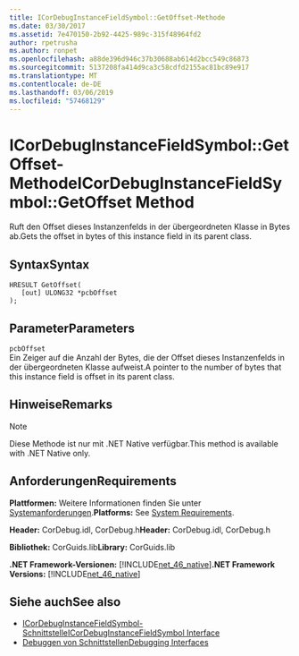 ```yaml
---
title: ICorDebugInstanceFieldSymbol::GetOffset-Methode
ms.date: 03/30/2017
ms.assetid: 7e470150-2b92-4425-989c-315f48964fd2
author: rpetrusha
ms.author: ronpet
ms.openlocfilehash: a88de396d946c37b30688ab614d2bcc549c86873
ms.sourcegitcommit: 5137208fa414d9ca3c58cdfd2155ac81bc89e917
ms.translationtype: MT
ms.contentlocale: de-DE
ms.lasthandoff: 03/06/2019
ms.locfileid: "57468129"
---
```

# <a name="icordebuginstancefieldsymbolgetoffset-method"></a><span data-ttu-id="75d5c-102">ICorDebugInstanceFieldSymbol::GetOffset-Methode</span><span class="sxs-lookup"><span data-stu-id="75d5c-102">ICorDebugInstanceFieldSymbol::GetOffset Method</span></span>
<span data-ttu-id="75d5c-103">Ruft den Offset dieses Instanzenfelds in der übergeordneten Klasse in Bytes ab.</span><span class="sxs-lookup"><span data-stu-id="75d5c-103">Gets the offset in bytes of this instance field in its parent class.</span></span>  
  
## <a name="syntax"></a><span data-ttu-id="75d5c-104">Syntax</span><span class="sxs-lookup"><span data-stu-id="75d5c-104">Syntax</span></span>  
  
```  
HRESULT GetOffset(  
   [out] ULONG32 *pcbOffset  
);  
```  
  
## <a name="parameters"></a><span data-ttu-id="75d5c-105">Parameter</span><span class="sxs-lookup"><span data-stu-id="75d5c-105">Parameters</span></span>  
 `pcbOffset`  
 <span data-ttu-id="75d5c-106">Ein Zeiger auf die Anzahl der Bytes, die der Offset dieses Instanzenfelds in der übergeordneten Klasse aufweist.</span><span class="sxs-lookup"><span data-stu-id="75d5c-106">A pointer to the number of bytes that this instance field is offset in its parent class.</span></span>  
  
## <a name="remarks"></a><span data-ttu-id="75d5c-107">Hinweise</span><span class="sxs-lookup"><span data-stu-id="75d5c-107">Remarks</span></span>  
  
> [!NOTE]
>  <span data-ttu-id="75d5c-108">Diese Methode ist nur mit .NET Native verfügbar.</span><span class="sxs-lookup"><span data-stu-id="75d5c-108">This method is available with .NET Native only.</span></span>  
  
## <a name="requirements"></a><span data-ttu-id="75d5c-109">Anforderungen</span><span class="sxs-lookup"><span data-stu-id="75d5c-109">Requirements</span></span>  
 <span data-ttu-id="75d5c-110">**Plattformen:** Weitere Informationen finden Sie unter [Systemanforderungen](../../../../docs/framework/get-started/system-requirements.md).</span><span class="sxs-lookup"><span data-stu-id="75d5c-110">**Platforms:** See [System Requirements](../../../../docs/framework/get-started/system-requirements.md).</span></span>  
  
 <span data-ttu-id="75d5c-111">**Header:** CorDebug.idl, CorDebug.h</span><span class="sxs-lookup"><span data-stu-id="75d5c-111">**Header:** CorDebug.idl, CorDebug.h</span></span>  
  
 <span data-ttu-id="75d5c-112">**Bibliothek:** CorGuids.lib</span><span class="sxs-lookup"><span data-stu-id="75d5c-112">**Library:** CorGuids.lib</span></span>  
  
 <span data-ttu-id="75d5c-113">**.NET Framework-Versionen:** [!INCLUDE[net_46_native](../../../../includes/net-46-native-md.md)]</span><span class="sxs-lookup"><span data-stu-id="75d5c-113">**.NET Framework Versions:** [!INCLUDE[net_46_native](../../../../includes/net-46-native-md.md)]</span></span>  
  
## <a name="see-also"></a><span data-ttu-id="75d5c-114">Siehe auch</span><span class="sxs-lookup"><span data-stu-id="75d5c-114">See also</span></span>
- [<span data-ttu-id="75d5c-115">ICorDebugInstanceFieldSymbol-Schnittstelle</span><span class="sxs-lookup"><span data-stu-id="75d5c-115">ICorDebugInstanceFieldSymbol Interface</span></span>](../../../../docs/framework/unmanaged-api/debugging/icordebuginstancefieldsymbol-interface.md)
- [<span data-ttu-id="75d5c-116">Debuggen von Schnittstellen</span><span class="sxs-lookup"><span data-stu-id="75d5c-116">Debugging Interfaces</span></span>](../../../../docs/framework/unmanaged-api/debugging/debugging-interfaces.md)
